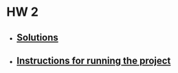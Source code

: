 # HW 2

- ## [Solutions](https://www.mathcha.io/editor/GDrDpSE5SOVhJy8pgGUjX2wLWCxONXq6upPeZyL)

- ## [Instructions for running the project](../README.md)
